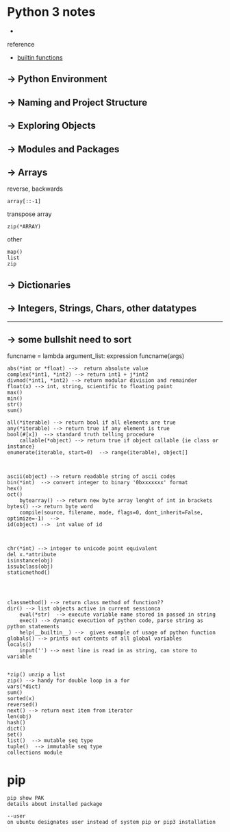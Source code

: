 
# Python 3 notes

- 

reference
- [builtin functions](https://docs.python.org/3/library/functions.html)

## -> Python Environment

## -> Naming and Project Structure

## -> Exploring Objects

## -> Modules and Packages

## -> Arrays

reverse, backwards

    array[::-1]

transpose array

    zip(*ARRAY)

other

    map()
    list
    zip

## -> Dictionaries

## -> Integers, Strings, Chars, other datatypes

---

## -> some bullshit need to sort

funcname = lambda argument_list: expression
funcname(args)


    abs(*int or *float) -->  return absolute value
    complex(*int1, *int2) --> return int1 + j*int2
    divmod(*int1, *int2) --> return modular division and remainder
    float(x) --> int, string, scientific to floating point
    max()
    min()
    str()
    sum()
    
    all(*iterable) --> return bool if all elements are true
    any(*iterable) --> return true if any element is true
    bool(#[x])  --> standard truth telling procedure
        callable(*object) --> return true if object callable {ie class or instance}
    enumerate(iterable, start=0)  --> range(iterable), object[]
    
    
    
    ascii(object) --> return readable string of ascii codes
    bin(*int)  --> convert integer to binary '0bxxxxxxx' format
    hex()
    oct()
        bytearray() --> return new byte array lenght of int in brackets
    bytes() --> return byte word
        compile(source, filename, mode, flags=0, dont_inherit=False, optimize=-1)  -->
    id(object) -->  int value of id
    
    
    
    chr(*int) --> integer to unicode point equivalent
    del x.*attribute
    isinstance(obj)
    issubclass(obj)
    staticmethod()
    
    
    
    
    classmethod() --> return class method of function??
    dir() --> list objects active in current sessionca
        eval(*str)  --> execute variable name stored in passed in string  
        exec() --> dynamic execution of python code, parse string as python statements
        help(__builtin__) -->  gives example of usage of python function
    globals() --> prints out contents of all global variables
    locals()
        input('') --> next line is read in as string, can store to variable
    
    
    *zip() unzip a list
    zip() --> handy for double loop in a for
    vars(*dict)
    sum()
    sorted(x)
    reversed()
    next() --> return next item from iterator
    len(obj)
    hash()
    dict()
    set()
    list()  --> mutable seq type
    tuple()  --> immutable seq type
    collections module

# pip

    pip show PAK
    details about installed package

    --user
    on ubuntu designates user instead of system pip or pip3 installation
